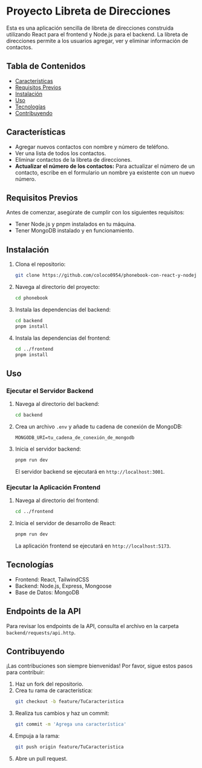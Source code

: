 # Proyecto Libreta de Direcciones

Esta es una aplicación sencilla de libreta de direcciones construida utilizando React para el frontend y Node.js para el backend. La libreta de direcciones permite a los usuarios agregar, ver y eliminar información de contactos.

## Tabla de Contenidos
- [Características](#características)
- [Requisitos Previos](#requisitos-previos)
- [Instalación](#instalación)
- [Uso](#uso)
- [Tecnologías](#tecnologías)
- [Contribuyendo](#contribuyendo)

## Características

- Agregar nuevos contactos con nombre y número de teléfono.
- Ver una lista de todos los contactos.
- Eliminar contactos de la libreta de direcciones.
- **Actualizar el número de los contactos:** Para actualizar el número de un contacto, escribe en el formulario un nombre ya existente con un nuevo número.

## Requisitos Previos

Antes de comenzar, asegúrate de cumplir con los siguientes requisitos:

- Tener Node.js y pnpm instalados en tu máquina.
- Tener MongoDB instalado y en funcionamiento.

## Instalación

1. Clona el repositorio:
    ```sh
    git clone https://github.com/coloco0954/phonebook-con-react-y-nodejs
    ```

2. Navega al directorio del proyecto:
    ```sh
    cd phonebook
    ```

3. Instala las dependencias del backend:
    ```sh
    cd backend
    pnpm install
    ```

4. Instala las dependencias del frontend:
    ```sh
    cd ../frontend
    pnpm install
    ```

## Uso

### Ejecutar el Servidor Backend

1. Navega al directorio del backend:
    ```sh
    cd backend
    ```

2. Crea un archivo `.env` y añade tu cadena de conexión de MongoDB:
    ```env
    MONGODB_URI=tu_cadena_de_conexión_de_mongodb
    ```

3. Inicia el servidor backend:
    ```sh
    pnpm run dev
    ```

   El servidor backend se ejecutará en `http://localhost:3001`.

### Ejecutar la Aplicación Frontend

1. Navega al directorio del frontend:
    ```sh
    cd ../frontend
    ```

2. Inicia el servidor de desarrollo de React:
    ```sh
    pnpm run dev
    ```

   La aplicación frontend se ejecutará en `http://localhost:5173`.

## Tecnologías

- Frontend: React, TailwindCSS
- Backend: Node.js, Express, Mongoose
- Base de Datos: MongoDB

## Endpoints de la API

Para revisar los endpoints de la API, consulta el archivo en la carpeta `backend/requests/api.http`.

## Contribuyendo

¡Las contribuciones son siempre bienvenidas! Por favor, sigue estos pasos para contribuir:

1. Haz un fork del repositorio.
2. Crea tu rama de característica:
    ```sh
    git checkout -b feature/TuCaracteristica
    ```
3. Realiza tus cambios y haz un commit:
    ```sh
    git commit -m 'Agrega una característica'
    ```
4. Empuja a la rama:
    ```sh
    git push origin feature/TuCaracteristica
    ```
5. Abre un pull request.
